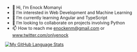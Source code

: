 - 👋 Hi, I’m Enock Momanyi
- 👀 I’m interested in Web Development and Machine Learning
- 🌱 I’m currently learning Angular and TypeScript
- 💞️ I’m looking to collaborate on projects involving Python
- 📫 How to reach me enockenm@gmail.com or www.twitter.com/onlyenock


[![My GitHub Language Stats](https://github-readme-stats.vercel.app/api/top-langs/?username=enock-momanyi&langs_count=5&theme=tokyonight)]()
<!---
enock-momanyi/enock-momanyi is a ✨ special ✨ repository because its `README.md` (this file) appears on your GitHub profile.
You can click the Preview link to take a look at your changes.
--->
